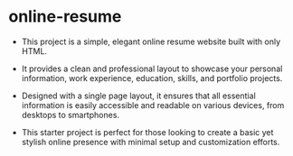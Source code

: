 # online-resume

- This project is a simple, elegant online resume website built with only HTML. 

- It provides a clean and professional layout to showcase your personal information, work experience, education, skills, and portfolio projects. 

- Designed with a single page layout, it ensures that all essential information is easily accessible and readable on various devices, from desktops to smartphones. 

- This starter project is perfect for those looking to create a basic yet stylish online presence with minimal setup and customization efforts.
